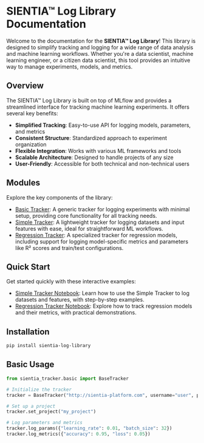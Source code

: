 # SIENTIA™ Log Library Documentation

Welcome to the documentation for the **SIENTIA™ Log Library**! This library is designed to simplify tracking and logging for a wide range of data analysis and machine learning workflows. Whether you're a data scientist, machine learning engineer, or a citizen data scientist, this tool provides an intuitive way to manage experiments, models, and metrics.

## Overview

The SIENTIA™ Log Library is built on top of MLflow and provides a streamlined interface for tracking machine learning experiments. It offers several key benefits:

- **Simplified Tracking**: Easy-to-use API for logging models, parameters, and metrics
- **Consistent Structure**: Standardized approach to experiment organization
- **Flexible Integration**: Works with various ML frameworks and tools
- **Scalable Architecture**: Designed to handle projects of any size
- **User-Friendly**: Accessible for both technical and non-technical users

## Modules

Explore the key components of the library:

* [Basic Tracker](basic.md): A generic tracker for logging experiments with minimal setup, providing core functionality for all tracking needs.
* [Simple Tracker](simple.md): A lightweight tracker for logging datasets and input features with ease, ideal for straightforward ML workflows.
* [Regression Tracker](regression.md): A specialized tracker for regression models, including support for logging model-specific metrics and parameters like R² scores and train/test configurations.

## Quick Start

Get started quickly with these interactive examples:

* [Simple Tracker Notebook](simple_tracker.ipynb): Learn how to use the Simple Tracker to log datasets and features, with step-by-step examples.
* [Regression Tracker Notebook](regression_tracker.ipynb): Explore how to track regression models and their metrics, with practical demonstrations.

## Installation

```bash
pip install sientia-log-library
```

## Basic Usage

```python
from sientia_tracker.basic import BaseTracker

# Initialize the tracker
tracker = BaseTracker("http://sientia-platform.com", username="user", password="pass")

# Set up a project
tracker.set_project("my_project")

# Log parameters and metrics
tracker.log_params({"learning_rate": 0.01, "batch_size": 32})
tracker.log_metrics({"accuracy": 0.95, "loss": 0.05})
```